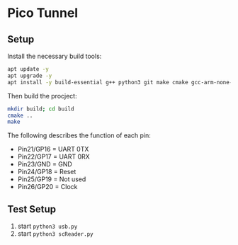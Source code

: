 # Pico Tunnel

## Setup

Install the necessary build tools:

```sh
apt update -y
apt upgrade -y
apt install -y build-essential g++ python3 git make cmake gcc-arm-none-eabi libnewlib-arm-none-eabi libstdc++-arm-none-eabi-newlib
```

Then build the procject:

```sh
mkdir build; cd build
cmake ..
make
```

The following describes the function of each pin:

+ Pin21/GP16 = UART 0TX
+ Pin22/GP17 = UART 0RX
+ Pin23/GND = GND
+ Pin24/GP18 = Reset
+ Pin25/GP19 = Not used
+ Pin26/GP20 = Clock

## Test Setup

1. start `python3 usb.py`
2. start `python3 scReader.py`


